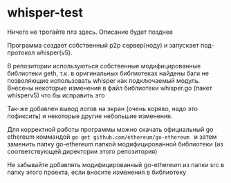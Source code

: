 # whisper-test

Ничего не трогайте плз здесь. Описание будет позднее

Программа создает собственный p2p сервер(ноду) и запускает под-протокол whisper(v5).


В репозитории используються собственные модифицированные библиотеки geth, т.к. в оригинальных библиотеках найдены
баги не позволяющие использовать whisper как подключаемый модуль.
Внесены некоторые изменения в файл библиотеки whisper.go (пакет whisperv5) что бы исправить это

Так-же добавлен вывод логов на экран (очень коряво, надо это пофиксить) и некоторые другие небольшие изменения.

Для корректной работы программы можно скачать официальный go ethereum коммандой ```go get github.com/ethereum/go-ethereum ``` и затем
заменить папку go-ethereum папкой модифицированной библиотеки (из соответствующей директории этого репозитория)

Не забывайте добавлять модифицированный go-ethereum из папки src в папку этого проекта, если вносите изменения в библиотеку
